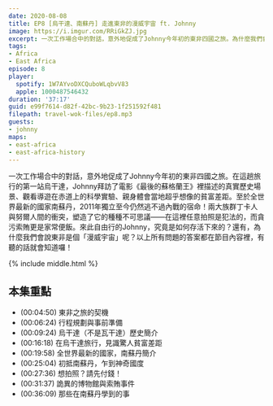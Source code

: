 ```yaml
---
date: 2020-08-08
title: EP8 [烏干達、南蘇丹] 走進東非的漫威宇宙 ft. Johnny
image: https://i.imgur.com/RRiGkZJ.jpg
excerpt: 一次工作場合中的對話，意外地促成了Johnny今年初的東非四國之旅。為什麼我們會說東非是個「漫威宇宙」呢？答案就在節目內容裡，有聽的話就會知道囉！
tags:
- Africa
- East Africa
episode: 8
player:
  spotify: 1W7AYvoDXCQuboWLqbvV83
  apple: 1000487546432
duration: '37:17'
guid: e99f7614-d82f-42bc-9b23-1f251592f481
filepath: travel-wok-files/ep8.mp3
guests:
- johnny
maps:
- east-africa
- east-africa-history
---
```


一次工作場合中的對話，意外地促成了Johnny今年初的東非四國之旅。在這趟旅行的第一站烏干達，Johnny拜訪了電影《最後的蘇格蘭王》裡描述的真實歷史場景、觀看導遊在赤道上的科學實驗、親身體會當地超乎想像的貧富差距。至於全世界最新的國家南蘇丹，2011年獨立至今仍然逃不過內戰的宿命！兩大族群丁卡人與努爾人間的衝突，塑造了它的種種不可思議——在這裡任意拍照是犯法的，而貪污索賄更是家常便飯。來此自由行的Johnny，究竟是如何存活下來的？還有，為什麼我們會說東非是個「漫威宇宙」呢？以上所有問題的答案都在節目內容裡，有聽的話就會知道囉！



{% include middle.html %}

## 本集重點

* (00:04:50) 東非之旅的契機
* (00:06:24) 行程規劃與事前準備
* (00:09:24) 烏干達（不是瓦干達）歷史簡介
* (00:16:18) 在烏干達旅行，見識驚人貧富差距
* (00:19:58) 全世界最新的國家，南蘇丹簡介
* (00:25:04) 初抵南蘇丹，乍到神奇國度
* (00:27:36) 想拍照？請先付錢！
* (00:31:37) 詭異的博物館與索賄事件
* (00:36:09) 那些在南蘇丹學到的事
